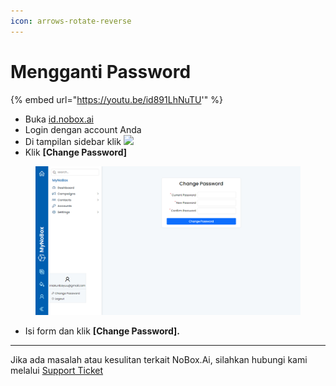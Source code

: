 ```yaml
---
icon: arrows-rotate-reverse
---
```


# Mengganti Password

{% embed url="https://youtu.be/id891LhNuTU'" %}

* Buka [id.nobox.ai](https://id.nobox.ai/Account/Login/?ReturnUrl=%2F)
* Login dengan account Anda
* Di tampilan sidebar klik ![](https://crm.nobox.ai/media/public/Knowladge%20Base%20New/Setting/User.png)
* Klik **\[Change Password]**

<figure><img src="../../.gitbook/assets/change pw.png" alt=""><figcaption></figcaption></figure>

* Isi form dan klik **\[Change Password].**

***

Jika ada masalah atau kesulitan terkait NoBox.Ai, silahkan hubungi kami melalui [Support Ticket](https://crm.nobox.ai/clients/tickets)
